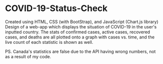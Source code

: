 # COVID-19-Status-Check
Created using HTML, CSS (with BootStrap), and JavaScript (Chart.js library)
Design of a web-app which displays the situation of COVID-19 in the user's inputted country. The stats of confirmed cases, active cases, recovered cases, and deaths are all plotted onto a graph with cases vs. time, and the live count of each statistic is shown as well.

PS. Canada's statistics are false due to the API having wrong numbers, not as a result of my code.
